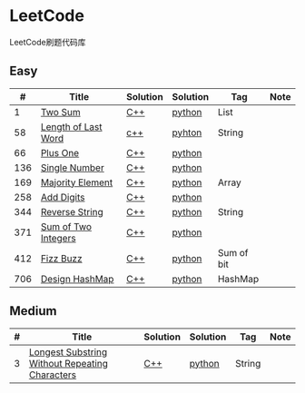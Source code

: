 # LeetCode
LeetCode刷题代码库
## Easy
|  #  | Title   |  Solution  |Solution| Tag |  Note  | 
|-----|-------- | ---------- | ------ | ----|--------|
|1|[Two Sum][1]|[C++][2]|[python][3]|List|
|58|[Length of Last Word][4]|[c++][5]|[pyhton][6]|String|
|66|[Plus One][7]|[C++][8]|[python][9]||
|136|[Single Number][10]|[C++][11]|[python][12]||
|169|[Majority Element][13]|[C++][14]|[python][15]|Array|
|258|[Add Digits][16]|[C++][17]|[python][18]||
|344|[Reverse String][19]|[C++][20]|[python][21]|String|
|371|[Sum of Two Integers][22]|[C++][23]|[python][24]||
|412|[Fizz Buzz][25]|[C++][26]|[python][27]|Sum of bit|
|706|[Design HashMap][28]|[C++][29]|[python][30]|HashMap|

## Medium
|  #  | Title      |  Solution  |Solution| Tag |  Note  | 
|-----|------------| ---------- | ------ | ----|--------|
|3|[Longest Substring Without Repeating Characters][31]|[C++][32]|[python][33]|String|


  [1]: https://leetcode.com/problems/two-sum/description/
  [2]: ./C++/1/main.cpp
  [3]: ./Python/1.py
  [4]: https://leetcode.com/problems/length-of-last-word/
  [5]: ./C++/58/main.cpp
  [6]: ./Python/58.py
  [7]: https://leetcode.com/problems/plus-one/description/
  [8]: ./C++/66/main.cpp
  [9]: ./Python/66.py
  [10]: https://leetcode.com/problems/single-number/description/
  [11]: ./C++/136/main.cpp
  [12]: ./Python/136.py
  [13]: https://leetcode.com/problems/majority-element/
  [14]: ./C++/169/main.cpp
  [15]: ./Python/169.py
  [16]: https://leetcode.com/problems/add-digits/description/
  [17]: ./C++/258/main.cpp
  [18]: ./Python/258.py
  [19]: https://leetcode.com/problems/reverse-string/description/
  [20]: ./C++/258/main.cpp
  [21]: ./Python/344.py
  [22]: https://leetcode.com/problems/sum-of-two-integers/description/
  [23]: ./C++/371/main.cpp
  [24]: ./Python/371.py
  [25]: https://leetcode.com/problems/fizz-buzz/
  [26]: ./C++/412/main.cpp
  [27]: ./Python/412.py
  [28]: https://leetcode.com/problems/design-hashmap/description/
  [29]: ./C++/706/main.cpp
  [30]: ./Python/706.py
  [31]: https://leetcode.com/problemset/top-interview-questions/
  [32]: ./C++/3/main.cpp
  [33]: ./Python/3.py